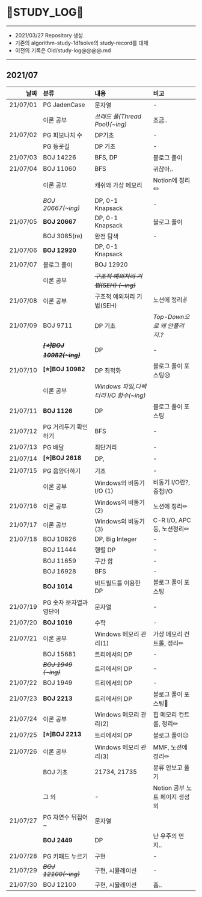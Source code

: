 # 📜STUDY_LOG📜
---
- 2021/03/27 Repository 생성
- 기존의 algorithm-study-1d1solve의 study-record를 대체
- 이전의 기록은 Old/study-log@@@@.md
---

## 2021/07

<div markdown="1">

|날짜|분류|내용|비고|
|----:|:----|:----|:----|
|21/07/01|PG JadenCase|문자열| - |
||이론 공부|*쓰레드 풀(Thread Pool)(~ing)*| 조금.. |
|21/07/02|PG 피보나치 수|DP기초| - |
||PG 등굣길|DP 기초| - |
|21/07/03|BOJ 14226|BFS, DP| 블로그 풀이 |
|21/07/04|BOJ 11060|BFS| 귀찮아.. |
||이론 공부|캐쉬와 가상 메모리|Notion에 정리✏️️|
||*BOJ 20667(~ing)*|DP, 0-1 Knapsack| - |
|21/07/05|**BOJ 20667**|DP, 0-1 Knapsack| 블로그 풀이  |
||BOJ 3085(re)|완전 탐색|-|
|21/07/06|**BOJ 12920**|DP, 0-1 Knapsack||
|21/07/07|블로그 풀이|BOJ 12920||
||이론 공부|~~*구조적 예외처리 기법(SEH) (~ing)*~~||
|21/07/08|이론 공부|구조적 예외처리 기법(SEH)|노션에 정리✌|
|21/07/09|BOJ 9711| DP 기초 | *Top-Down으로 왜 안풀리지.?* |
||~~<i> **[⭐]BOJ 10982(~ing)** </i>~~| DP | - |
|21/07/10|**[⭐]BOJ 10982**| DP 최적화 | 블로그 풀이 포스팅😥 |
||이론 공부|*Windows 파일,디렉터리 I/O 함수(~ing)*||
|21/07/11|**BOJ 1126**| DP | 블로그 풀이 포스팅 |
|21/07/12|PG 거리두기 확인하기|BFS|-|
|21/07/13|PG 배달|최단거리|-|
|21/07/14|**[⭐]BOJ 2618**| DP,  |-|
|21/07/15|PG 음양더하기|기초|-|
||이론 공부|Windows의 비동기I/O (1)|비동기 I/O란?, 중첩I/O|
|21/07/16|이론 공부|Windows의 비동기(2)|노션에 정리✏|
|21/07/17|이론 공부|Windows의 비동기(3)|C-R I/O, APC 등, 노션정리✏|
|21/07/18|BOJ 10826|DP, Big Integer|-|
||BOJ 11444|행렬 DP|-|
||BOJ 11659|구간 합|-|
||BOJ 16928|BFS|-|
||**BOJ 1014**|비트필드를 이용한 DP|블로그 풀이 포스팅|
|21/07/19|PG 숫자 문자열과 영단어|문자열|-|
|21/07/20|**BOJ 1019**|수학| - |
|21/07/21|이론 공부|Windows 메모리 관리(1)|가상 메모리 컨트롤, 정리✏|
||BOJ 15681|트리에서의 DP| - |
||~~*BOJ 1949 (~ing)*~~|트리에서의 DP| - | 
|21/07/22|BOJ 1949|트리에서의 DP| - |
|21/07/23|**BOJ 2213**|트리에서의 DP| 블로그 풀이 포스팅🍳 |
|21/07/24|이론 공부|Windows 메모리 관리(2)|힙 메모리 컨트롤, 정리✏|
|21/07/25|**[⭐]BOJ 2213**|트리에서의 DP| 블로그 풀이😥 |
|21/07/26|이론 공부|Windows 메모리 관리(3)|MMF, 노션에 정리✏|
||BOJ 기초| 21734, 21735 | 분류 안보고 풀기 |
||그 외|-|Notion 공부 노트 페이지 생성 외|
|21/07/27|PG 자연수 뒤집어 ~|문자열||
||**BOJ 2449**|DP|난 우주의 먼지..|
|21/07/28|PG 키패드 누르기|구현|-|
|21/07/29|~~*BOJ 12100(~ing)*~~|구현, 시뮬레이션|-|
|21/07/30|BOJ 12100|구현, 시뮬레이션|흠..|
</div>
